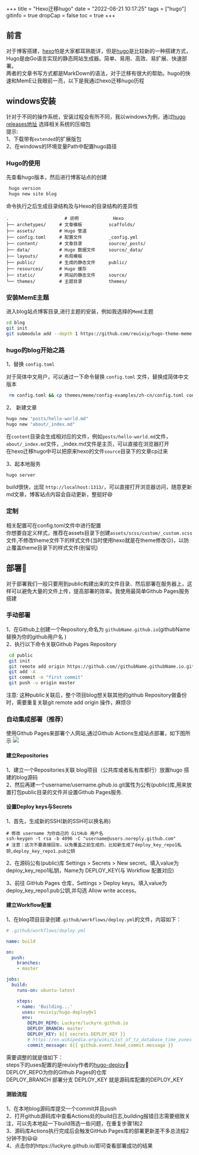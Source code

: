 +++
title = "Hexo迁移hugo"
date = "2022-08-21 10:17:25"
tags = ["hugo"]
gitinfo = true
dropCap = false
toc = true
+++


## 前言
对于博客搭建，[hexo](https://hexo.io/zh-cn/)怕是大家都耳熟能详，但是[hugo](https://gohugo.io/)是比较新的一种搭建方式，Hugo是由Go语言实现的静态网站生成器。简单、易用、高效、易扩展、快速部署。  
两者的文章书写方式都是MarkDown的语法，对于迁移有很大的帮助。hugo的快速和MemE让我眼前一亮，以下是我通过hexo迁移hugo历程

## windows安装

针对于不同的操作系统，安装过程会有所不同，我以windows为例，通过[hugo releases地址](https://github.com/gohugoio/hugo/releases) 选择相关系统的压缩包  
提示:   
1、下载带有`extended`的扩展版包   
2、在windows的环境变量Path中配置hugo路径

### Hugo的使用
先查看hugo版本，然后进行博客站点的创建
```sh
 hugo version
 hugo new site blog
```
命令执行之后生成目录结构及与Hexo的目录结构的差异性
    
```
.                     # 说明             Hexo
├── archetypes/     # 文章模板          scaffolds/
├── assets/         # Hugo 管道
├── config.toml     # 配置文件          _config.yml
├── content/        # 文章目录          source/_posts/
├── data/           # Hugo 数据文件     source/_data/
├── layouts/        # 布局模板
├── public/         # 生成的静态文件     public/
├── resources/      # Hugo 缓存
├── static/         # 网站的静态文件     source/
└── themes/         # 主题目录          themes/
```
### 安装MemE主题
进入blog站点博客目录,进行主题的安装，例如我选择的`MemE`主题

```sh
cd blog
git init
git submodule add --depth 1 https://github.com/reuixiy/hugo-theme-meme.git themes/meme
```

### hugo的blog开始之路

1️、替换 `config.toml`

对于简体中文用户，可以通过一下命令替换 `config.toml` 文件，替换成简体中文版本

```sh
 rm config.toml && cp themes/meme/config-examples/zh-cn/config.toml config.toml
```

2️、 新建文章
```sh
hugo new "posts/hello-world.md"
hugo new "about/_index.md"
```
在`content`目录会生成相对应的文件，例如`posts/hello-world.md`文件，`about/_index.md`文件，_index.md文件是主页，可以直接在浏览器打开  
在hexo迁移hugo中可以把原来hexo的文件`source`目录下的文章cp过来

3、起本地服务
```sh
hugo server 
```

build很快，出现 `http://localhost:1313/`，可以直接打开浏览器访问，随意更新md文章，博客站点内容会自动更新，整挺好😄


### 定制

相关配置可在config.toml文件中进行配置  
你想要自定义样式，推荐在assets目录下创建`assets/scss/custom/_custom.scss` 文件,不修改theme文件下的样式文件(当时使用hexo就是在theme修改☹️)，以防止覆盖theme目录下的样式文件(别留坑)

## 部署:rocket:
对于部署我们一般只要用到public构建出来的文件目录、然后部署在服务器上，这样可以避免大量的文件上传，提高部署的效率。我使用最简单Github Pages服务搭建  

### 手动部署
1、在Github上创建一个Repository,命名为 `githubName.github.io`(githubName替换为你的github用户名 )  
2、执行以下命令关联Github Pages Repository
```sh
 cd public
 git init
 git remote add origin https://github.com//githubName.githubName.io.git
 git add -A
 git commit -m "first commit"
 git push -u origin master
```
注意: 这种public关联后，整个项目blog想关联其他的github Repository做备份时，需要重复关联git remote add origin 操作，麻烦😢

### 自动集成部署（推荐）
使用Github Pages来部署个人网站,通过Github Actions生成站点部署，如下图所示
<img src="/images/galc.png"  />
#### 建立Repositories
1、建立一个Repositories关联 blog项目（公共库或者私有库都行）放置hugo 搭建的blog源码  
2、然后再建一个username/username.gihub.io.git属性为公有(public)库,用来放置打包public目录的文件并设置Github Pages服务.
#### 设置Deploy keys与Secrets
1、首先，生成新的SSH(新的SSH可以换名称)
```
# 修改 username 为你自己的 GitHub 用户名
ssh-keygen -t rsa -b 4096 -C "username@users.noreply.github.com"
# 注意：这次不要直接回车，以免覆盖之前生成的，比如新生成了deploy_key_repo1私钥,deploy_key_repo1.pub公钥

```
2、在源码公有(public)库 Settings > Secrets > New secret。填入value为deploy_key_repo1私钥，Name为 DEPLOY_KEY(与 Workflow 配置对应)

3、前往 GitHub Pages 仓库，Settings > Deploy keys。填入value为deploy_key_repo1.pub公钥,并勾选 Allow write access。

#### 建立Workflow配置
1、在blog项目目录创建`.github/workflows/deploy.yml`的文件，内容如下：
```yml
# .github/workflows/deploy.yml

name: build

on:
  push:
    branches:
    - master

jobs:
  build:
    runs-on: ubuntu-latest

    steps:
    - name: 'Building...'
      uses: reuixiy/hugo-deploy@v1
      env:
        DEPLOY_REPO: Luckyre/luckyre.github.io
        DEPLOY_BRANCH: master
        DEPLOY_KEY: ${{ secrets.DEPLOY_KEY }}
        # https://en.wikipedia.org/wiki/List_of_tz_database_time_zones
        commit_message: ${{ github.event.head_commit.message }}
```

需要调整的就是值如下：  
steps下的uses配置的是reuixiy作者的[hugo-deploy](https://github.com/reuixiy/hugo-deploy):rocket:  
DEPLOY_REPO为你的Github Pages的仓库  
DEPLOY_BRANCH 部署分支 
DEPLOY_KEY 就是源码库配置的DEPLOY_KEY

#### 测验流程
1、在本地blog源码库提交一个commit并且push  
2、打开github源码库中查看Actions处的build日志,building报错日志需要细致关注，可以先本地起一下build筛选一些问题，在重复步骤1和2  
3、源码库Actions执行完成后会触发GitHub Pages库的部署更新差不多总流程2分钟不到:smiley::smiley:  
4、点击你的https://luckyre.github.io/即可查看部署成功的结果




